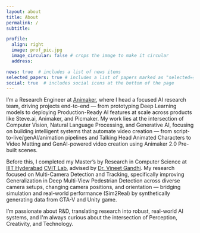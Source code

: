 ```yaml
---
layout: about
title: About
permalink: /
subtitle: 

profile:
  align: right
  image: prof_pic.jpg
  image_circular: false # crops the image to make it circular
  address:

news: true  # includes a list of news items
selected_papers: true # includes a list of papers marked as "selected={true}"
social: true  # includes social icons at the bottom of the page
---
```

I’m a Research Engineer at [Animaker](), where I head a focused AI research team, driving projects end-to-end — from prototyping Deep Learning models to deploying Production-Ready AI features at scale across products like Steve.ai, Animaker, and Picmaker. My work lies at the intersection of Computer Vision, Natural Language Processing, and Generative AI, focusing on building intelligent systems that automate video creation — from script-to-live/genAI/animation pipelines and Talking Head Animated Characters to Video Matting and GenAI-powered video creation using Animaker 2.0 Pre-built scenes.

Before this, I completed my Master’s by Research in Computer Science at [IIIT Hyderabad](https://www.iiit.ac.in/) [CVIT Lab](https://cvit.iiit.ac.in/), advised by [Dr. Vineet Gandhi](https://www.iiit.ac.in/faculty/vineet-gandhi/). My research focused on Multi-Camera Detection and Tracking, specifically improving Generalization in Deep Multi-View Pedestrian Detection across diverse camera setups, changing camera positions, and orientation — bridging simulation and real-world performance (Sim2Real) by synthetically generating data from GTA-V and Unity game.

I’m passionate about R&D, translating research into robust, real-world AI systems, and I'm always curious about the intersection of Perception, Creativity, and Technology.
